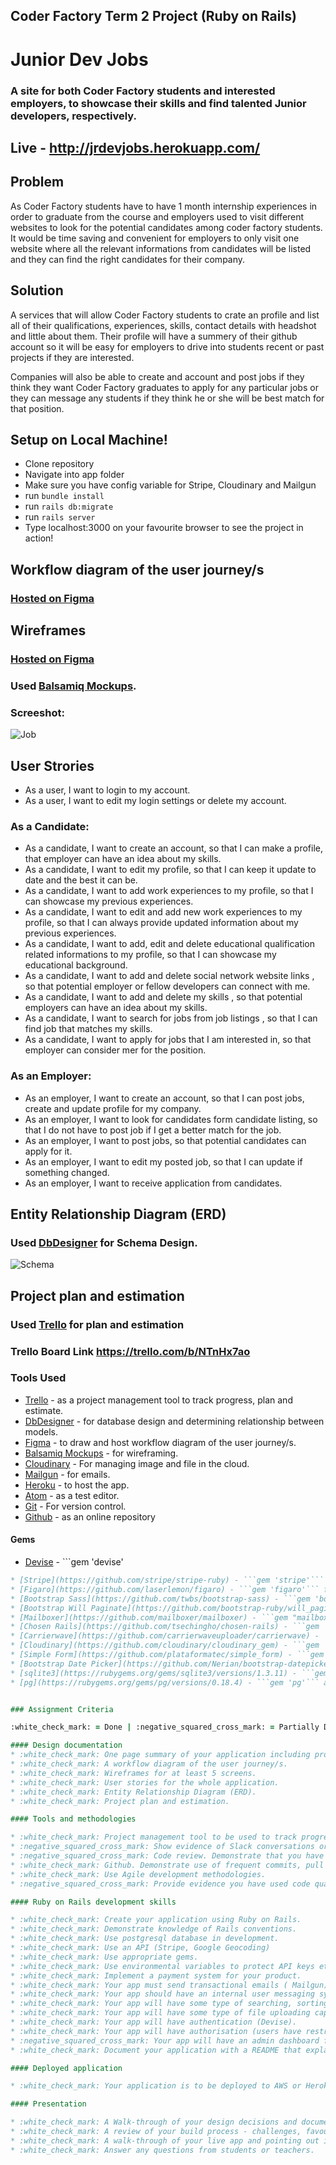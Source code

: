 ## Coder Factory Term 2 Project (Ruby on Rails)
# Junior Dev Jobs
### A site for both Coder Factory students and interested employers, to showcase their skills and find talented Junior developers, respectively.
## Live - http://jrdevjobs.herokuapp.com/

## Problem

As Coder Factory students have to have 1 month internship experiences in order to graduate from the course and employers used to visit different websites to look for the potential candidates among coder factory students. It would be time saving and convenient for employers to only visit one website where all the relevant informations from candidates will be listed and they can find the right candidates for their company.

## Solution

A services that will allow Coder Factory students to crate an profile and list all of their qualifications, experiences, skills, contact details with headshot and little about them. Their profile will have a summery of their github account so it will be easy for employers to drive into students recent or past projects if they are interested.

Companies will also be able to create and account and post jobs if they think they want Coder Factory graduates to apply for any particular jobs or they can message any students if they think he or she will be best match for that position.

## Setup on Local Machine!

* Clone repository
* Navigate into app folder
* Make sure you have config variable for Stripe, Cloudinary and Mailgun
* run ```bundle install```
* run ```rails db:migrate```
* run ```rails server```
* Type localhost:3000 on your favourite browser to see the project in action!

## Workflow diagram of the user journey/s

### [Hosted on Figma](https://www.figma.com/file/ITvhnOhJkzG3xJcFedHzBERt/user-stories)

## Wireframes

### [Hosted on Figma](https://www.figma.com/file/gBwzE8HMUwDQ2DsI6itn4CE1/wireframes)

### Used [Balsamiq Mockups](https://balsamiq.com/products/mockups/).

### Screeshot:

![Job](/wireframes/wireframes.png "Job")

## User Strories
* As a user, I want to login to my account.
* As a user, I want to edit my login settings or delete my account.

### As a Candidate:

* As a candidate, I want to create an account, so that I can make a profile, that employer can have an idea about my skills.
* As a candidate, I want to edit my profile, so that I can keep it update to date and the best it can be.
* As a candidate, I want to add work experiences to my profile, so that I can showcase my previous experiences.
* As a candidate, I want to edit and add new work experiences to my profile, so that I can always provide updated information about my previous experiences.
* As a candidate, I want to add, edit and delete educational qualification related informations to my profile, so that I can showcase my educational background.
* As a candidate, I want to add and delete social network website links , so that potential employer or fellow developers can connect with me.
* As a candidate, I want to add and delete my skills , so that potential employers can have an idea about my skills.
* As a candidate, I want to search for jobs from job listings , so that I can find job that matches my skills.
* As a candidate, I want to apply for jobs that I am interested in, so that employer can consider mer for the position.

### As an Employer:

* As an employer, I want to create an account, so that I can post jobs, create and update profile for my company.
* As an employer, I want to look for candidates form candidate listing, so that I do not have to post job if I get a better match for the job.
* As an employer, I want to post jobs, so that potential candidates can apply for it.
* As an employer, I want to edit my posted job, so that I can update if something changed.
* As an employer, I want to receive application from candidates.

## Entity Relationship Diagram (ERD)

### Used [DbDesigner](https://dbdesigner.net/) for Schema Design.

![Schema](/wireframes/schema.png "Schema")

## Project plan and estimation

### Used [Trello](https://trello.com/b/NTnHx7ao) for plan and estimation

###  Trello Board Link https://trello.com/b/NTnHx7ao

### Tools Used

* [Trello](https://trello.com/b/NTnHx7ao) - as a project management tool to track progress, plan and estimate.
* [DbDesigner](https://dbdesigner.net/) - for database design and determining relationship between models.
* [Figma](https://www.figma.com/file/ITvhnOhJkzG3xJcFedHzBERt/user-stories) - to draw and host workflow diagram of the user journey/s.
* [Balsamiq Mockups](https://balsamiq.com/products/mockups/) - for wireframing.
* [Cloudinary](http://cloudinary.com/) - For managing image and file in the cloud.
* [Mailgun](https://mailgun.com) - for emails.
* [Heroku](https://www.heroku.com/) - to host the app.
* [Atom](https://atom.io/) - as a test editor.
* [Git](https://git-scm.com/) - For version control.
* [Github](https://github.com/tanimmahmud/JrDevJobs) - as an online repository

#### Gems

* [Devise](https://github.com/plataformatec/devise) - ```gem 'devise'
 ``` for User authentication
* [Stripe](https://github.com/stripe/stripe-ruby) - ```gem 'stripe'``` for payment
* [Figaro](https://github.com/laserlemon/figaro) - ```gem 'figaro'``` for env variables
* [Bootstrap Sass](https://github.com/twbs/bootstrap-sass) - ```gem 'bootstrap-sass'``` for easy styling.
* [Bootstrap Will Paginate](https://github.com/bootstrap-ruby/will_paginate-bootstrap) - ```gem 'bootstrap-will_paginate'``` for pagination styling
* [Mailboxer](https://github.com/mailboxer/mailboxer) - ```gem "mailboxer"``` for internal messaging.
* [Chosen Rails](https://github.com/tsechingho/chosen-rails) - ```gem 'chosen-rails'``` for making long, unwieldy message select boxes more user friendly.
* [Carrierwave](https://github.com/carrierwaveuploader/carrierwave) - ```gem 'carrierwave'``` for a simple and extremely flexible way to upload files
* [Cloudinary](https://github.com/cloudinary/cloudinary_gem) - ```gem 'cloudinary'``` for easily upload image to the cloud.
* [Simple Form](https://github.com/plataformatec/simple_form) - ```gem 'simple_form'``` to make rails form easily.
* [Bootstrap Date Picker](https://github.com/Nerian/bootstrap-datepicker-rails) - ```gem 'bootstrap-datepicker-rails'``` to help picking date.
* [sqlite3](https://rubygems.org/gems/sqlite3/versions/1.3.11) - ```gem 'sqlite3'``` as development DB
* [pg](https://rubygems.org/gems/pg/versions/0.18.4) - ```gem 'pg'``` as production DB


### Assignment Criteria

:white_check_mark: = Done | :negative_squared_cross_mark: = Partially Done | :x: = Not Done

#### Design documentation
* :white_check_mark: One page summary of your application including problem definition, solution.
* :white_check_mark: A workflow diagram of the user journey/s.
* :white_check_mark: Wireframes for at least 5 screens.
* :white_check_mark: User stories for the whole application.
* :white_check_mark: Entity Relationship Diagram (ERD).
* :white_check_mark: Project plan and estimation.

#### Tools and methodologies

* :white_check_mark: Project management tool to be used to track progress of build.
* :negative_squared_cross_mark: Show evidence of Slack conversations or use of other communication tools. (Do not have any slack evidence but consult with classmates and teachers.)
* :negative_squared_cross_mark: Code review. Demonstrate that you have had your code reviewed by other students and that you have provided a code review for others. (Did not have enough time)
* :white_check_mark: Github. Demonstrate use of frequent commits, pull requests, documentation.
* :white_check_mark: Use Agile development methodologies.
* :negative_squared_cross_mark: Provide evidence you have used code quality tools (eg. Traceroute, Bullet, Brakeman, Rails Best Practices tool, RuboCop, RubyCritic, CodeClimate).

#### Ruby on Rails development skills

* :white_check_mark: Create your application using Ruby on Rails.
* :white_check_mark: Demonstrate knowledge of Rails conventions.
* :white_check_mark: Use postgresql database in development.
* :white_check_mark: Use an API (Stripe, Google Geocoding)
* :white_check_mark: Use appropriate gems.
* :white_check_mark: Use environmental variables to protect API keys etc.
* :white_check_mark: Implement a payment system for your product.
* :white_check_mark: Your app must send transactional emails ( Mailgun).
* :white_check_mark: Your app should have an internal user messaging system. (Used Mailboxer Gem for internal messaging)
* :white_check_mark: Your app will have some type of searching, sorting and or filtering capability.
* :white_check_mark: Your app will have some type of file uploading capability (images and pdf file).
* :white_check_mark: Your app will have authentication (Devise).
* :white_check_mark: Your app will have authorisation (users have restrictions on what they can see and edit).
* :negative_squared_cross_mark: Your app will have an admin dashboard for the admin user to administrate the site.( Admin functionality is only available via terminal )
* :white_check_mark: Document your application with a README that explains how to setup, configure and use your application.

#### Deployed application

* :white_check_mark: Your application is to be deployed to AWS or Heroku(Heroku)

#### Presentation

* :white_check_mark: A Walk-through of your design decisions and documents
* :white_check_mark: A review of your build process - challenges, favourite parts
* :white_check_mark: A walk-through of your live app and pointing out its features
* :white_check_mark: Answer any questions from students or teachers.
